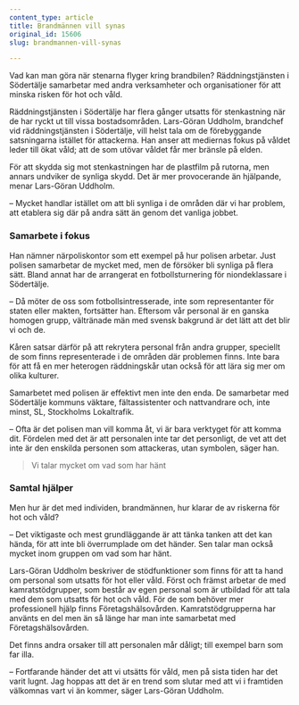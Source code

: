 ```yaml
---
content_type: article
title: Brandmännen vill synas
original_id: 15606
slug: brandmannen-vill-synas

---
```


Vad kan man göra när stenarna flyger kring brandbilen? Räddningstjänsten i Södertälje samarbetar med andra verksamheter och organisationer för att minska risken för hot och våld.

Räddningstjänsten i Södertälje har flera gånger utsatts för stenkastning när de har ryckt ut till vissa bostadsområden. Lars-Göran Uddholm, brandchef vid räddningstjänsten i Södertälje, vill helst tala om de förebyggande satsningarna istället för attackerna. Han anser att mediernas fokus på våldet leder till ökat våld; att de som utövar våldet får mer bränsle på elden.

För att skydda sig mot stenkastningen har de plastfilm på rutorna, men annars undviker de synliga skydd. Det är mer provocerande än hjälpande, menar Lars-Göran Uddholm.

– Mycket handlar istället om att bli synliga i de områden där vi har problem, att etablera sig där på andra sätt än genom det vanliga jobbet.

### Samarbete i fokus

Han nämner närpoliskontor som ett exempel på hur polisen arbetar. Just polisen samarbetar de mycket med, men de försöker bli synliga på flera sätt. Bland annat har de arrangerat en fotbollsturnering för niondeklassare i Södertälje.

– Då möter de oss som fotbollsintresserade, inte som representanter för staten eller makten, fortsätter han. Eftersom vår personal är en ganska homogen grupp, vältränade män med svensk bakgrund är det lätt att det blir vi och de.

Kåren satsar därför på att rekrytera personal från andra grupper, speciellt de som finns representerade i de områden där problemen finns. Inte bara för att få en mer heterogen räddningskår utan också för att lära sig mer om olika kulturer.

Samarbetet med polisen är effektivt men inte den enda. De samarbetar med Södertälje kommuns väktare, fältassistenter och nattvandrare och, inte minst, SL, Stockholms Lokaltrafik.

– Ofta är det polisen man vill komma åt, vi är bara verktyget för att komma dit. Fördelen med det är att personalen inte tar det personligt, de vet att det inte är den enskilda personen som attackeras, utan symbolen, säger han.

> Vi talar mycket om vad som har hänt

### Samtal hjälper

Men hur är det med individen, brandmännen, hur klarar de av riskerna för hot och våld?

– Det viktigaste och mest grundläggande är att tänka tanken att det kan hända, för att inte bli överrumplade om det händer. Sen talar man också mycket inom gruppen om vad som har hänt.

Lars-Göran Uddholm beskriver de stödfunktioner som finns för att ta hand om personal som utsatts för hot eller våld. Först och främst arbetar de med kamratstödgrupper, som består av egen personal som är utbildad för att tala med dem som utsatts för hot och våld. För de som behöver mer professionell hjälp finns Företagshälsovården. Kamratstödgrupperna har använts en del men än så länge har man inte samarbetat med Företagshälsovården.

Det finns andra orsaker till att personalen mår dåligt; till exempel barn som far illa.

– Fortfarande händer det att vi utsätts för våld, men på sista tiden har det varit lugnt. Jag hoppas att det är en trend som slutar med att vi i framtiden välkomnas vart vi än kommer, säger Lars-Göran Uddholm.


